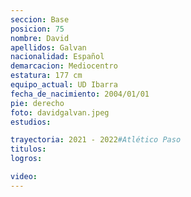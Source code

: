 ```yaml
---
seccion: Base
posicion: 75
nombre: David
apellidos: Galvan
nacionalidad: Español
demarcacion: Mediocentro
estatura: 177 cm
equipo_actual: UD Ibarra
fecha_de_nacimiento: 2004/01/01
pie: derecho
foto: davidgalvan.jpeg
estudios:

trayectoria: 2021 - 2022#Atlético Paso
titulos:
logros:

video:
---
```


